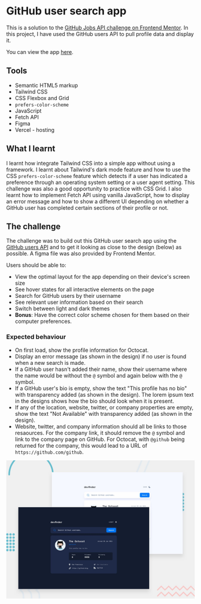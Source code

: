 # GitHub user search app

This is a solution to the [GitHub Jobs API challenge on Frontend Mentor](https://www.frontendmentor.io/challenges/github-jobs-api-93L-NL6rP). In this project, I have used the GitHub users API to pull profile data and display it.

You can view the app [here](https://github-user-search-ht1pfp574-sazzledazzle.vercel.app/).

## Tools

- Semantic HTML5 markup
- Tailwind CSS
- CSS Flexbox and Grid
- `prefers-color-scheme`
- JavaScript
- Fetch API
- Figma
- Vercel - hosting

## What I learnt

I learnt how integrate Tailwind CSS into a simple app without using a framework. I learnt about Tailwind's dark mode feature and how to use the CSS `prefers-color-scheme` feature which detects if a user has indicated a preference through an operating system setting or a user agent setting. This challenge was also a good opportunity to practice with CSS Grid. I also learnt how to implement Fetch API using vanilla JavaScript, how to display an error message and how to show a different UI depending on whether a GitHub user has completed certain sections of their profile or not.

## The challenge

The challenge was to build out this GitHub user search app using the [GitHub users API](https://docs.github.com/en/rest/reference/users#get-a-user) and to get it looking as close to the design (below) as possible. A figma file was also provided by Frontend Mentor.

Users should be able to:

- View the optimal layout for the app depending on their device's screen size
- See hover states for all interactive elements on the page
- Search for GitHub users by their username
- See relevant user information based on their search
- Switch between light and dark themes
- **Bonus**: Have the correct color scheme chosen for them based on their computer preferences.

### Expected behaviour

- On first load, show the profile information for Octocat.
- Display an error message (as shown in the design) if no user is found when a new search is made.
- If a GitHub user hasn't added their name, show their username where the name would be without the `@` symbol and again below with the `@` symbol.
- If a GitHub user's bio is empty, show the text "This profile has no bio" with transparency added (as shown in the design). The lorem ipsum text in the designs shows how the bio should look when it is present.
- If any of the location, website, twitter, or company properties are empty, show the text "Not Available" with transparency added (as shown in the design).
- Website, twitter, and company information should all be links to those resaources. For the company link, it should remove the `@` symbol and link to the company page on GitHub. For Octocat, with `@github` being returned for the company, this would lead to a URL of `https://github.com/github`.

![Design preview for the GitHub user search app coding challenge](./preview.jpg)

